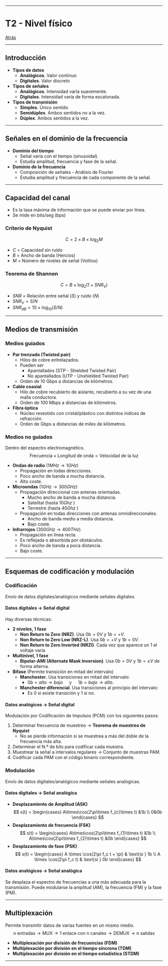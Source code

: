
---
# T2 - Nivel físico

[Atrás](../README.md)

---
## Introducción

- **Tipos de datos**
	- **Analógicos**. Valor continuo
	- **Digitales**. Valor discreto
- **Tipos de señales**
	- **Analógicos**. Intensidad varía suavemente.
	- **Digitales**.  Intensidad varía de forma escalonada.
- **Tipos de transmisión**
	- **Simplex**. Único sentido
	- **Semidúplex**. Ambos sentidos no a la vez.
	- **Dúplex**. Ambos sentidos a la vez.

---
## Señales en el dominio de la frecuencia

- **Dominio del tiempo**
	- Señal varía con el tiempo (sinusoidal).
	- Estudia amplitud, frecuencia y fase de la señal.
- **Dominio de la frecuencia**
	- Composición de señales - Análisis de Fourier
	- Estudia amplitud y frecuencia de cada componente de la señal.

---
## Capacidad del canal

- Es la tasa máxima de información que se puede enviar por línea.
- Se mide en bits/seg (bps)
### Criterio de Nyquist
$$C = 2\times B\times \log_{2} M$$
- $C$ = Capacidad sin ruido
- $B$ = Ancho de banda (Hercios)
- $M$ = Número de niveles de señal (Voltios)
### Teorema de Shannon
$$C = B\times \log_{2}(1 + SNR_{V})$$
- $SNR$ = Relación entre señal ($S$) y ruido ($N$)
- $SNR_{V} = S/N$ 
- $SNR_{dB} = 10\times\log_{10}(S/N)$


---
## Medios de transmisión
### Medios guiados
- **Par trenzado (Twisted pair)**
	- Hilos de cobre entrelazados.
	- Pueden ser
		- Apantallados (STP - Shielded Twisted Pair)
		- No apantallados (UTP - Unshielded Twisted Pair)
	- Orden de 10 Gbps a distancias de kilómetros.
- **Cable coaxial**
	- Hilo de cobre recubierto de aislante, recubierto a su vez de una malla conductora.
	- Orden de 100 Mbps a distancias de kilómetros.
- **Fibra óptica**
	- Núcleo revestido con cristal/plástico con distintos índices de refracción.
	- Orden de Gbps a distancias de miles de kilómetros.
### Medios no guiados
Dentro del espectro electromagnético.
$$\text{Frecuencia} \times \text{Longitud de onda} = \text{Velocidad de la luz}$$
- **Ondas de radio** ($1MHz \to 1GHz$)
	- Propagación en todas direcciones.
	- Poco ancho de banda a mucha distancia.
	- Alto coste.
- **Microondas** ($1GHz \to 300GHz$)
	- Propagación direccional con antenas orientadas.
		- Mucho ancho de banda a mucha distancia.
		- Satelital (hasta $10Ghz$ )
		- Terrestre (hasta $40Ghz$ )
	- Propagación en todas direcciones con antenas omnidireccionales.
		- Ancho de banda medio a media distancia.
		- Bajo coste.
- **Infrarrojos** ($300GHz \to 400THz$)
	- Propagación en línea recta.
	- Es reflejada o absorbida por obstáculos.
	- Poco ancho de banda a poca distancia.
	- Bajo coste.

---
## Esquemas de codificación y modulación
### Codificación
Envío de datos digitales/analógicos mediante señales digitales.
#### Datos digitales -> Señal digital
Hay diversas técnicas:
- **2 niveles, 1 fase**
	- **Non Return to Zero (NRZ)**. Usa $0b = 0V$ y $1b = +V$.
	- **Non Return to Zero Low (NRZ-L)**. Usa $0b = +V$ y $1b = 0V$.
	- **Non Return to Zero Inverted (NRZI)**. Cada vez que aparece un 1 el voltaje varía
- **Multinivel, 1 fase**
	- **Bipolar-AMI (Alternate Mask Inversion)**. Usa $0b = 0V$ y $1b = \pm V$ de forma alterna.
- **Bifase** (Permite transición en mitad del intervalo)
	- **Manchester**. Usa transiciones en mitad del intervalo:
		- $0b = alto \to bajo\quad$ y $\quad1b = bajo \to alto$.
	- **Manchester diferencial**.  Usa transiciones al principio del intervalo:
		- Es $0$ si existe transición y $1$ si no.
#### Datos analógicos -> Señal digital
Modulación por Codificación de Impulsos (PCM) con los siguientes pasos:
1. Determinar frecuencia de muestreo -> **Teorema de muestreo de Nyquist**
	- No se pierde información si se muestrea a más del doble de la frecuencia más alta.
2. Determinar el N.º de bits para codificar cada muestra.
3. Muestrear la señal a intervalos regulares -> Conjunto de muestras PAM.
4. Codificar cada PAM con el código binario correspondiente.
### Modulación
Envío de datos digitales/analógicos mediante señales analógicas.
#### Datos digitales -> Señal analógica
- **Desplazamiento de Amplitud (ASK)**
$$
s(t) =
\begin{cases}
A\times\cos(2\pi\times f_{c}\times t) &1b \\
0&0b
\end{cases}
$$
- **Desplazamiento de frecuencia (FSK)**
$$
s(t) =
\begin{cases} A\times\cos(2\pi\times f_{1}\times t) &1b \\
A\times\cos(2\pi\times f_{2}\times t) &0b
\end{cases}
$$
- **Desplazamiento de fase (PSK)**
$$ 
s(t) = 
\begin{cases} 
A \times \cos(2\pi f_c t + \pi) & \text{si } 1b \\ 
A \times \cos(2\pi f_c t) & \text{si } 0b 
\end{cases}
$$
#### Datos analógicos -> Señal analógica
Se desplaza el espectro de frecuencias a una más adecuada para la transmisión.
Puede modularse la amplitud (AM), la frecuencia (FM)  y la fase (PM).

---
## Multiplexación
Permite transmitir datos de varias fuentes en un mismo medio.
$$\text{n entradas} \to \text{MUX} \to \text{1 enlace con n canales} \to \text{DEMUX} \to \text{n salidas}$$
- **Multiplexación por división de frecuencias (FDM)**
- **Multiplexación por división en el tiempo síncrona (TDM)**
- **Multiplexación por división en el tiempo estadística (STDM)**

---
